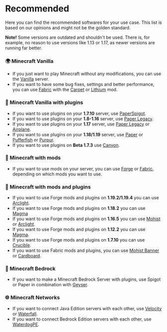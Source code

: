 # Recommended
Here you can find the recommended softwares for your use case. This list is based on our opinions and might not be the golden standard.

**Note!** Some versions are outdated and shouldn't be used. There is, for example, no reason to use versions like 1.13 or 1.17, as newer versions are running far better.

### 🌍 Minecraft Vanilla
  - If you just want to play Minecraft without any modifications, you can use the [Vanilla](https://github.com/UeberallGebannt/server-softwares/blob/master/SERVERS.md#-vanilla-minecraft) server. 
  - If you want to have some bug fixes, settings and better performance, you can use [Fabric](https://github.com/UeberallGebannt/server-softwares/blob/master/SERVERS.md#-fabric) with the [Carpet](https://www.curseforge.com/minecraft/mc-mods/carpet) or [Lithium](https://www.curseforge.com/minecraft/mc-mods/lithium) mod.
  
### 🚰 Minecraft Vanilla with plugins
  - If you want to use plugins on your **1.7.10** server, use [PaperSpigot](/java/PLUGINS.md#%EF%B8%8F-paper).
  - If you want to use plugins on your **1.8-1.16** server, use [Paper Legacy](/java/PLUGINS.md#%EF%B8%8F-paper).
  - If you want to use plugins on your **1.17** server, use [Paper Legacy](/java/PLUGINS.md#%EF%B8%8F-paper) or [Airplane](/java/PLUGINS.md#%EF%B8%8F-airplane).
  - If you want to use plugins on your **1.18/1.19** server, use [Paper](/java/PLUGINS.md#%EF%B8%8F-paper) or [Pufferfish](/java/PLUGINS.md#-pufferfish) or [Purpur](/java/PLUGINS.md#-purpur).
  - If you want to use plugins on **Beta 1.7.3** use [Canyon](/java/PLUGINS.md#-canyon).
  
### 🔨 Minecraft with mods
  - If you want to use mods on your server, you can use [Forge](/java/MODS.md#-forge) or [Fabric](/java/MODS.md#-fabric), depending on which mods you want to use.  
  
### 🔶 Minecraft with mods and plugins
  - If you want to use Forge mods and plugins on **1.19.2/1.19.4** you can use [Arclight](/java/MODS+PLUGINS.md#-arclight).
  - If you want to use Forge mods and plugins on **1.18.2** you can use [Magma](/java/MODS+PLUGINS.md#-magma)
  - If you want to use Forge mods and plugins on **1.16.5** you can use [Mohist](/java/MODS+PLUGINS.md#-mohist) or [Arclight](/java/MODS+PLUGINS.md#-arclight).
  - If you want to use Forge mods and plugins on **1.12.2** you can use [Magma](/java/MODS+PLUGINS.md#-magma).
  - If you want to use Forge mods and plugins on **1.7.10** you can use [Crucible](/java/MODS+PLUGINS.md#-crucible).
  - If you want to use Fabric mods and plugins, you can use [Mohist Banner](/java/MODS+PLUGINS.md#-mohist-banner) or [Cardboard](/java/MODS+PLUGINS.md#-cardboard-bukkit-for-fabric).

### 📙 Minecraft Bedrock
  - If you want to make a Minecraft Bedrock Server with plugins, use Spigot or Paper in combination with [Geyser](/OTHERS.md#-geysermc).


### 🌐 Minecraft Networks
  - If you want to connect Java Edition servers with each other, use [Velocity](/java/PROXIES.md#-velocity) or [Waterfall](/java/PROXIES.md#-waterfall).
  - If you want to connect Bedrock Edition servers with each other, use [WaterdogPE](/bedrock/PROXIES.md#-waterdogpe).
